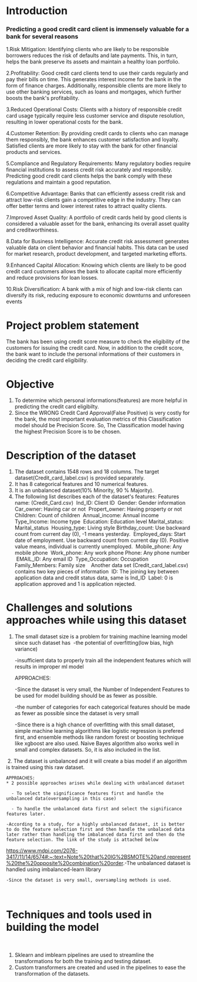 # Introduction

### Predicting a good credit card client is immensely valuable for a bank for several reasons
1.Risk Mitigation: Identifying clients who are likely to be responsible borrowers reduces the risk of defaults and late payments. This, in turn, helps the bank preserve its assets and maintain a healthy loan portfolio.

2.Profitability: Good credit card clients tend to use their cards regularly and pay their bills on time. This generates interest income for the bank in the form of finance charges. Additionally, responsible clients are more likely to use other banking services, such as loans and mortgages, which further boosts the bank's profitability.

3.Reduced Operational Costs: Clients with a history of responsible credit card usage typically require less customer service and dispute resolution, resulting in lower operational costs for the bank.

4.Customer Retention: By providing credit cards to clients who can manage them responsibly, the bank enhances customer satisfaction and loyalty. Satisfied clients are more likely to stay with the bank for other financial products and services.

5.Compliance and Regulatory Requirements: Many regulatory bodies require financial institutions to assess credit risk accurately and responsibly. Predicting good credit card clients helps the bank comply with these regulations and maintain a good reputation.

6.Competitive Advantage: Banks that can efficiently assess credit risk and attract low-risk clients gain a competitive edge in the industry. They can offer better terms and lower interest rates to attract quality clients.

7.Improved Asset Quality: A portfolio of credit cards held by good clients is considered a valuable asset for the bank, enhancing its overall asset quality and creditworthiness.

8.Data for Business Intelligence: Accurate credit risk assessment generates valuable data on client behavior and financial habits. This data can be used for market research, product development, and targeted marketing efforts.

9.Enhanced Capital Allocation: Knowing which clients are likely to be good credit card customers allows the bank to allocate capital more efficiently and reduce provisions for loan losses.

10.Risk Diversification: A bank with a mix of high and low-risk clients can diversify its risk, reducing exposure to economic downturns and unforeseen events

 
# Project problem statement
The bank has been using credit score measure to check the eligibility of the customers for issuing the credit card. Now, in addition to the credit score, the bank want to include the personal informations of their customers in deciding the credit card eligibility.


# Objective
1. To determine which personal informations(features) are more helpful in predicting the credit card eligibilty.
2. Since the WRONG Credit Card Approval(False Positive) is very costly for the bank, the most important evaluation metrics of this Classification model should be Precision Score. 
So, The Classification model having the highest Precision Score is to be chosen.
 
# Description of the dataset
1. The dataset contains 1548 rows and 18 columns. The target dataset(Credit_card_label.csv) is provided separately.
​
2. It has 8 categorical features and 10 numerical features.
​
3. It is an unbalanced dataset(10% Minority, 90 % Majority).
​
4. The following list describes each of the dataset's features:
​
Features name: (Credit_Card.csv)
​
Ind_ID: Client ID
​
Gender: Gender information
​
Car_owner: Having car or not
​
Propert_owner: Having property or not
​
Children: Count of children
​
Annual_income: Annual income
​
Type_Income: Income type
​
Education: Education level
​
Marital_status: Marital_status
​
Housing_type: Living style
​
Birthday_count: Use backward count from current day (0), -1 means yesterday.
​
Employed_days: Start date of employment. Use backward count from current day (0). Positive value means, individual is currently unemployed.
​
Mobile_phone: Any mobile phone
​
Work_phone: Any work phone
​
Phone: Any phone number
​
EMAIL_ID: Any email ID
​
Type_Occupation: Occupation
​
Family_Members: Family size
​
​
​
Another data set (Credit_card_label.csv) contains two key pieces of information
​
ID: The joining key between application data and credit status data, same is Ind_ID
​
Label: 0 is application approved and 1 is application rejected.

# Challenges and solutions approaches while using this dataset
1. The small dataset size is a problem for training machine learning model since such dataset has 
​
    -the potential of overfitting(low bias, high variance)
    
    -insufficient data to properly train all the independent features which will results in improper ml model
    
    
    APPROACHES:
        
    -Since the dataset is very small, the Number of Independent Features to be used for model building should be as fewer as possible.
    
    -the number of categories for each categorical features should be made as fewer as possible since the dataset is very small
    
    -Since there is a high chance of overfitting with this small dataset, simple machine learning algorithms like logistic regression is prefered first, and ensemble methods like random forest or boosting technique like xgboost are also used.
    Naive Bayes algorithm also works well in small and complex datasets. So, it is also included in the list.
    
​
2. The dataset is unbalanced and it will create a bias model if an algorithm is trained using this raw dataset.
    
    APPROACHES:
    * 2 possible approaches arises while dealing with unbalanced dataset
    
      - To select the significance features first and handle the unbalanced data(oversampling in this case)
        
      - To handle the unbalanced data first and select the significance features later.
      
    -According to a study, for a highly unbalanced dataset, it is better to do the feature selection first and then handle the unbalaced data later rather than handling the imbalanced data first and then do the feature selection. The link of the study is attached below
    
   https://www.mdpi.com/2076-3417/11/14/6574#:~:text=Note%20that%20IG%2BSMOTE%20and,represent%20the%20opposite%20combination%20order.
​
​
    -The unbalanced dataset is handled using imbalanced-learn library
    
    -Since the dataset is very small, oversampling methods is used.
​
# Techniques and tools used in building the model
​
1. Sklearn and imblearn pipelines are used to streamline the transformations for both the training and testing dataset.
​
2. Custom transformers are created and used in the pipelines to ease the transformation of the datasets.
​
